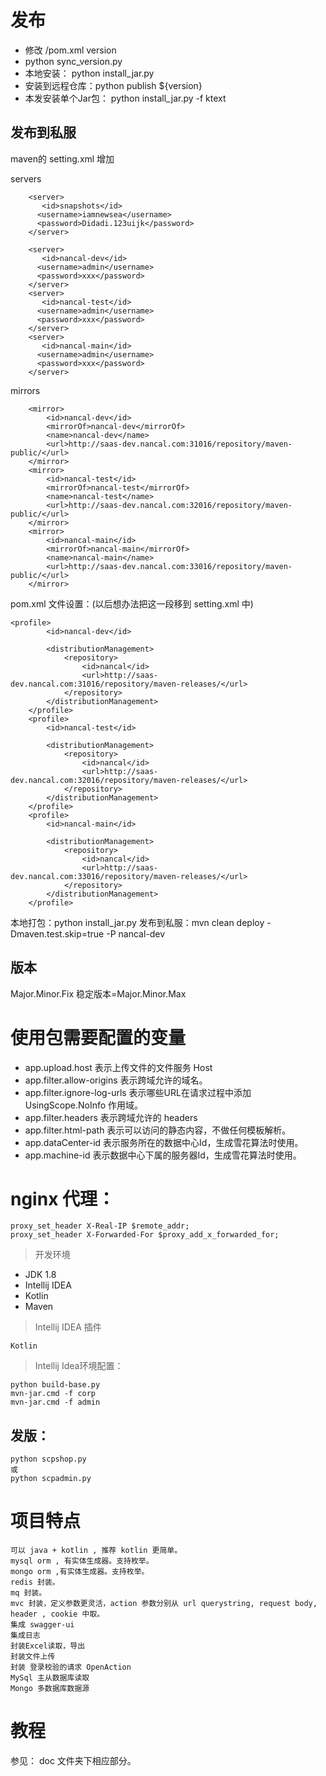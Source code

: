 
# 发布

- 修改 /pom.xml version
- python sync_version.py
- 本地安装： python install_jar.py  
- 安装到远程仓库：python publish ${version}
- 本发安装单个Jar包： python install_jar.py -f ktext


## 发布到私服
maven的 setting.xml 增加

servers
```
    <server>
       <id>snapshots</id>
      <username>iamnewsea</username>
      <password>Didadi.123uijk</password>
    </server>
	
	<server>
       <id>nancal-dev</id>
      <username>admin</username>
      <password>xxx</password>
    </server>
	<server>
       <id>nancal-test</id>
      <username>admin</username>
      <password>xxx</password>
    </server>
	<server>
       <id>nancal-main</id>
      <username>admin</username>
      <password>xxx</password>
    </server>
```

mirrors
```
	<mirror>
        <id>nancal-dev</id>
		<mirrorOf>nancal-dev</mirrorOf>
        <name>nancal-dev</name>
        <url>http://saas-dev.nancal.com:31016/repository/maven-public/</url>
    </mirror>
	<mirror>
        <id>nancal-test</id>
		<mirrorOf>nancal-test</mirrorOf>
        <name>nancal-test</name>
        <url>http://saas-dev.nancal.com:32016/repository/maven-public/</url>
    </mirror>
	<mirror>
        <id>nancal-main</id>
		<mirrorOf>nancal-main</mirrorOf>
        <name>nancal-main</name>
        <url>http://saas-dev.nancal.com:33016/repository/maven-public/</url>
    </mirror>
```


pom.xml 文件设置：(以后想办法把这一段移到 setting.xml 中)
```
<profile>
		<id>nancal-dev</id>

		<distributionManagement>
			<repository>
				<id>nancal</id>
				<url>http://saas-dev.nancal.com:31016/repository/maven-releases/</url>
			</repository>
		</distributionManagement>
	</profile>
	<profile>
		<id>nancal-test</id>

		<distributionManagement>
			<repository>
				<id>nancal</id>
				<url>http://saas-dev.nancal.com:32016/repository/maven-releases/</url>
			</repository>
		</distributionManagement>
	</profile>
	<profile>
		<id>nancal-main</id>

		<distributionManagement>
			<repository>
				<id>nancal</id>
				<url>http://saas-dev.nancal.com:33016/repository/maven-releases/</url>
			</repository>
		</distributionManagement>
	</profile>
```

本地打包：python install_jar.py
发布到私服：mvn clean deploy -Dmaven.test.skip=true -P nancal-dev

## 版本

Major.Minor.Fix
稳定版本=Major.Minor.Max


# 使用包需要配置的变量

- app.upload.host 表示上传文件的文件服务 Host
- app.filter.allow-origins 表示跨域允许的域名。
- app.filter.ignore-log-urls 表示哪些URL在请求过程中添加 UsingScope.NoInfo 作用域。
- app.filter.headers 表示跨域允许的 headers
- app.filter.html-path 表示可以访问的静态内容，不做任何模板解析。
- app.dataCenter-id 表示服务所在的数据中心Id，生成雪花算法时使用。
- app.machine-id 表示数据中心下属的服务器Id，生成雪花算法时使用。

# nginx 代理：

```
proxy_set_header X-Real-IP $remote_addr;
proxy_set_header X-Forwarded-For $proxy_add_x_forwarded_for;
```



>开发环境

- JDK 1.8
- Intellij IDEA
- Kotlin
- Maven

>Intellij IDEA 插件
    
    Kotlin
    
>Intellij Idea环境配置：
    
    python build-base.py
    mvn-jar.cmd -f corp
    mvn-jar.cmd -f admin
 
## 发版：
    
    python scpshop.py
    或
    python scpadmin.py
 
# 项目特点

    可以 java + kotlin , 推荐 kotlin 更简单。
    mysql orm , 有实体生成器。支持枚举。
    mongo orm ,有实体生成器。支持枚举。
    redis 封装。
    mq 封装。
    mvc 封装，定义参数更灵活，action 参数分别从 url querystring, request body, header , cookie 中取。
    集成 swagger-ui
    集成日志
    封装Excel读取，导出
    封装文件上传
    封装 登录校验的请求 OpenAction
    MySql 主从数据库读取
    Mongo 多数据库数据源
    
# 教程

参见： doc 文件夹下相应部分。



